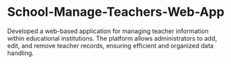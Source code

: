 # School-Manage-Teachers-Web-App

Developed a web-based application for managing teacher information within educational institutions. The platform allows administrators to add, edit, and remove teacher records, ensuring efficient and organized data handling.
